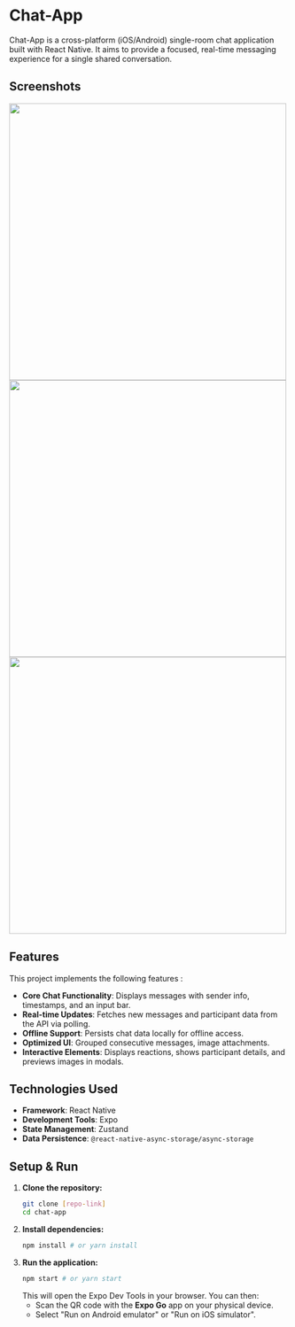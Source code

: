 # Chat-App

Chat-App is a cross-platform (iOS/Android) single-room chat application built with React Native. It aims to provide a focused, real-time messaging experience for a single shared conversation.

## Screenshots

<p float="left">
  <span style="margin-right: 10px;">
    <img src="https://github.com/user-attachments/assets/675fa9a5-931e-4723-a627-88fa5ac78719" height="500" />
  </span>
  <span style="margin-right: 10px;">
    <img src="https://github.com/user-attachments/assets/5327b0db-12de-4b9f-81c9-a288bd818ae6" height="500" />
  </span>
  <span>
    <img src="https://github.com/user-attachments/assets/20c1d3e8-057b-4afd-bd0a-228712c3a9d0" height="500" />
  </span>
</p>



## Features

This project implements the following features :

-   **Core Chat Functionality**: Displays messages with sender info, timestamps, and an input bar.
-   **Real-time Updates**: Fetches new messages and participant data from the API via polling.
-   **Offline Support**: Persists chat data locally for offline access.
-   **Optimized UI**: Grouped consecutive messages, image attachments.
-   **Interactive Elements**: Displays reactions, shows participant details, and previews images in modals.

## Technologies Used

-   **Framework**: React Native
-   **Development Tools**: Expo
-   **State Management**: Zustand
-   **Data Persistence**: `@react-native-async-storage/async-storage`

## Setup & Run

1.  **Clone the repository:**
    ```bash
    git clone [repo-link]
    cd chat-app
    ```
2.  **Install dependencies:**
    ```bash
    npm install # or yarn install
    ```
3.  **Run the application:**
    ```bash
    npm start # or yarn start
    ```
    This will open the Expo Dev Tools in your browser. You can then:
    -   Scan the QR code with the **Expo Go** app on your physical device.
    -   Select "Run on Android emulator" or "Run on iOS simulator".
